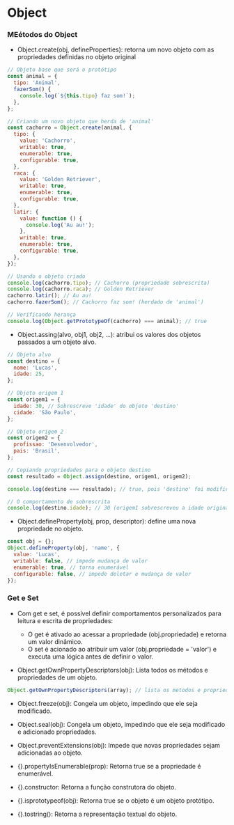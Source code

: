 # Object

### MEétodos do Object

- Object.create(obj, defineProperties): retorna um novo objeto com as propriedades definidas no objeto original

```javascript
// Objeto base que será o protótipo
const animal = {
  tipo: 'Animal',
  fazerSom() {
    console.log(`${this.tipo} faz som!`);
  },
};

// Criando um novo objeto que herda de 'animal'
const cachorro = Object.create(animal, {
  tipo: {
    value: 'Cachorro',
    writable: true,
    enumerable: true,
    configurable: true,
  },
  raca: {
    value: 'Golden Retriever',
    writable: true,
    enumerable: true,
    configurable: true,
  },
  latir: {
    value: function () {
      console.log('Au au!');
    },
    writable: true,
    enumerable: true,
    configurable: true,
  },
});

// Usando o objeto criado
console.log(cachorro.tipo); // Cachorro (propriedade sobrescrita)
console.log(cachorro.raca); // Golden Retriever
cachorro.latir(); // Au au!
cachorro.fazerSom(); // Cachorro faz som! (herdado de 'animal')

// Verificando herança
console.log(Object.getPrototypeOf(cachorro) === animal); // true
```

- Object.assing(alvo, obj1, obj2, ...): atribui os valores dos objetos passados a um objeto alvo.

```javascript
// Objeto alvo
const destino = {
  nome: 'Lucas',
  idade: 25,
};

// Objeto origem 1
const origem1 = {
  idade: 30, // Sobrescreve 'idade' do objeto 'destino'
  cidade: 'São Paulo',
};

// Objeto origem 2
const origem2 = {
  profissao: 'Desenvolvedor',
  pais: 'Brasil',
};

// Copiando propriedades para o objeto destino
const resultado = Object.assign(destino, origem1, origem2);

console.log(destino === resultado); // true, pois 'destino' foi modificado diretamente

// O comportamento de sobrescrita
console.log(destino.idade); // 30 (origem1 sobrescreveu a idade original)
```

- Object.defineProperty(obj, prop, descriptor): define uma nova propriedade no objeto.

```javascript
const obj = {};
Object.defineProperty(obj, 'name', {
  value: 'Lucas',
  writable: false, // impede mudança de valor
  enumerable: true, // torna enumerável
  configurable: false, // impede deletar e mudança de valor
});
```

### Get e Set

- Com get e set, é possível definir comportamentos personalizados para leitura e escrita de propriedades:

  - O get é ativado ao acessar a propriedade (obj.propriedade) e retorna um valor dinâmico.
  - O set é acionado ao atribuir um valor (obj.propriedade = 'valor') e executa uma lógica antes de definir o valor.

- Object.getOwnPropertyDescriptors(obj): Lista todos os métodos e propriedades de um objeto.

```javascript
Object.getOwnPropertyDescriptors(array); // lista os metodos e propriedades da array.
```

- Object.freeze(obj): Congela um objeto, impedindo que ele seja modificado.

- Object.seal(obj): Congela um objeto, impedindo que ele seja modificado e adicionado propriedades.

- Object.preventExtensions(obj): Impede que novas propriedades sejam adicionadas ao objeto.

- {}.propertyIsEnumerable(prop): Retorna true se a propriedade é enumerável.

- {}.constructor: Retorna a função construtora do objeto.

- {}.isprototypeof(obj): Retorna true se o objeto é um objeto protótipo.

- {}.tostring(): Retorna a representação textual do objeto.
